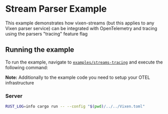 # Stream Parser Example

This example demonstrates how vixen-streams (but this applies to any Vixen parser service) can be integrated with OpenTelemetry
 and tracing using the parsers "tracing" feature flag

## Running the example

To run the example, navigate to [`examples/streams-tracing`](/examples/streams-tracing/) and execute the following command:

**Note:** Additionally to the example code you need to setup your OTEL infrastructure

### Server

```bash
RUST_LOG=info cargo run -- --config "$(pwd)/../../Vixen.toml"
```
